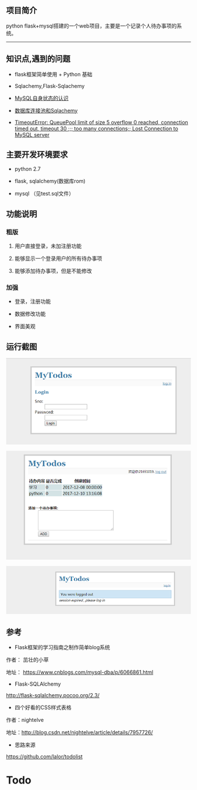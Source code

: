
## 项目简介

python flask+mysql搭建的一个web项目，主要是一个记录个人待办事项的系统。

---

## 知识点,遇到的问题

* flask框架简单使用 + Python 基础

* Sqlachemy,Flask-Sqlachemy

* [MySQL自身状态的认识](https://blog.csdn.net/qq_26437925/article/details/83782403)

* [数据库连接池和Sqlachemy](./db_pool.md)

* [TimeoutError: QueuePool limit of size 5 overflow 0 reached, connection timed out, timeout 30 ;;; too many connections;; Lost Connection to MySQL server](./code/README.md)

## 主要开发环境要求

* python 2.7

* flask, sqlalchemy(数据库rom)

* mysql （见test.sql文件）

## 功能说明

### 粗版

1. 用户直接登录，未加注册功能

2. 能够显示一个登录用户的所有待办事项

3. 能够添加待办事项，但是不能修改

### 加强

* 登录，注册功能

* 数据修改功能

* 界面美观


## 运行截图

![](./imgs/todologin.png)


![](./imgs/login.png)

![](./imgs/logout.png)


## 参考

* Flask框架的学习指南之制作简单blog系统

作者： 茁壮的小草

地址： https://www.cnblogs.com/mysql-dba/p/6066861.html

* Flask-SQLAlchemy

http://flask-sqlalchemy.pocoo.org/2.3/


* 四个好看的CSS样式表格

作者：nightelve

地址：http://blog.csdn.net/nightelve/article/details/7957726/

* 思路来源

https://github.com/lalor/todolist


# Todo
